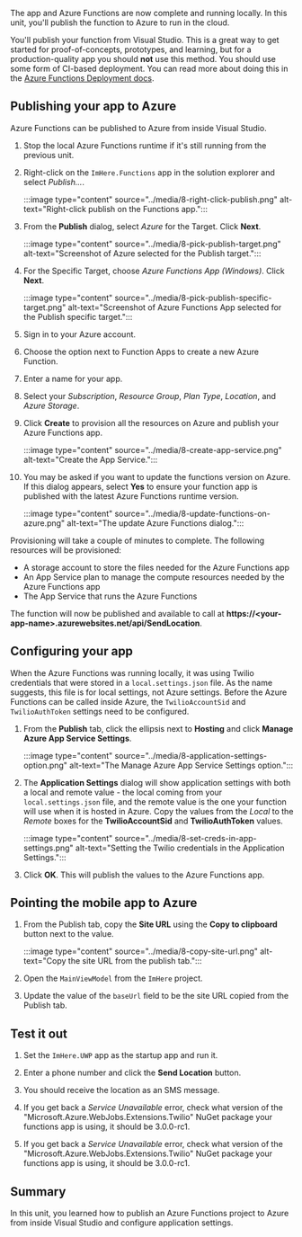 The app and Azure Functions are now complete and running locally. In this unit, you'll publish the function to Azure to run in the cloud.

You'll publish your function from Visual Studio. This is a great way to get started for proof-of-concepts, prototypes, and learning, but for a production-quality app you should **not** use this method. You should use some form of CI-based deployment. You can read more about doing this in the [Azure Functions Deployment docs](/azure/azure-functions/functions-continuous-deployment?azure-portal=true).

## Publishing your app to Azure

Azure Functions can be published to Azure from inside Visual Studio.

1. Stop the local Azure Functions runtime if it's still running from the previous unit.

1. Right-click on the `ImHere.Functions` app in the solution explorer and select *Publish...*.

    :::image type="content" source="../media/8-right-click-publish.png" alt-text="Right-click publish on the Functions app.":::

1. From the **Publish** dialog, select *Azure* for the Target. Click **Next**.

    :::image type="content" source="../media/8-pick-publish-target.png" alt-text="Screenshot of Azure selected for the Publish target.":::

1. For the Specific Target, choose *Azure Functions App (Windows)*. Click **Next**.

    :::image type="content" source="../media/8-pick-publish-specific-target.png" alt-text="Screenshot of Azure Functions App selected for the Publish specific target.":::

1. Sign in to your Azure account.

1. Choose the option next to Function Apps to create a new Azure Function.

1. Enter a name for your app.

1. Select your *Subscription*, *Resource Group*, *Plan Type*, *Location*, and *Azure Storage*.

1. Click **Create** to provision all the resources on Azure and publish your Azure Functions app.

    :::image type="content" source="../media/8-create-app-service.png" alt-text="Create the App Service.":::

1. You may be asked if you want to update the functions version on Azure. If this dialog appears, select **Yes** to ensure your function app is published with the latest Azure Functions runtime version.

    :::image type="content" source="../media/8-update-functions-on-azure.png" alt-text="The update Azure Functions dialog.":::

Provisioning will take a couple of minutes to complete. The following resources will be provisioned:

- A storage account to store the files needed for the Azure Functions app
- An App Service plan to manage the compute resources needed by the Azure Functions app
- The App Service that runs the Azure Functions

The function will now be published and available to call at **https://\<your-app-name\>.azurewebsites.net/api/SendLocation**.

## Configuring your app

When the Azure Functions was running locally, it was using Twilio credentials that were stored in a `local.settings.json` file. As the name suggests, this file is for local settings, not Azure settings. Before the Azure Functions can be called inside Azure, the `TwilioAccountSid` and `TwilioAuthToken` settings need to be configured.

1. From the **Publish** tab, click the ellipsis next to **Hosting** and click **Manage Azure App Service Settings**.

    :::image type="content" source="../media/8-application-settings-option.png" alt-text="The Manage Azure App Service Settings option.":::

1. The **Application Settings** dialog will show application settings with both a local and remote value - the local coming from your `local.settings.json` file, and the remote value is the one your function will use when it is hosted in Azure. Copy the values from the *Local* to the *Remote* boxes for the **TwilioAccountSid** and **TwilioAuthToken** values.

    :::image type="content" source="../media/8-set-creds-in-app-settings.png" alt-text="Setting the Twilio credentials in the Application Settings.":::

1. Click **OK**. This will publish the values to the Azure Functions app.

## Pointing the mobile app to Azure

1. From the Publish tab, copy the **Site URL** using the **Copy to clipboard** button next to the value.

    :::image type="content" source="../media/8-copy-site-url.png" alt-text="Copy the site URL from the publish tab.":::

1. Open the `MainViewModel` from the `ImHere` project.

1. Update the value of the `baseUrl` field to be the site URL copied from the Publish tab.

## Test it out

1. Set the `ImHere.UWP` app as the startup app and run it.

1. Enter a phone number and click the **Send Location** button.

1. You should receive the location as an SMS message.

1. If you get back a *Service Unavailable* error, check what version of the "Microsoft.Azure.WebJobs.Extensions.Twilio" NuGet package your functions app is using, it should be 3.0.0-rc1.
1. If you get back a *Service Unavailable* error, check what version of the "Microsoft.Azure.WebJobs.Extensions.Twilio" NuGet package your functions app is using, it should be 3.0.0-rc1.

## Summary

In this unit, you learned how to publish an Azure Functions project to Azure from inside Visual Studio and configure application settings.
